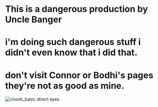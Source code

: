 # This is a dangerous production by Uncle Banger
# i'm doing such dangerous stuff i didn't even know that i did that.
# don't visit Connor or Bodhi's pages they're not as good as mine.
![chonk_basic direct eyes](https://user-images.githubusercontent.com/114275229/194687111-6b79225f-e2d9-405c-980e-0925932e6bc5.jpg)
